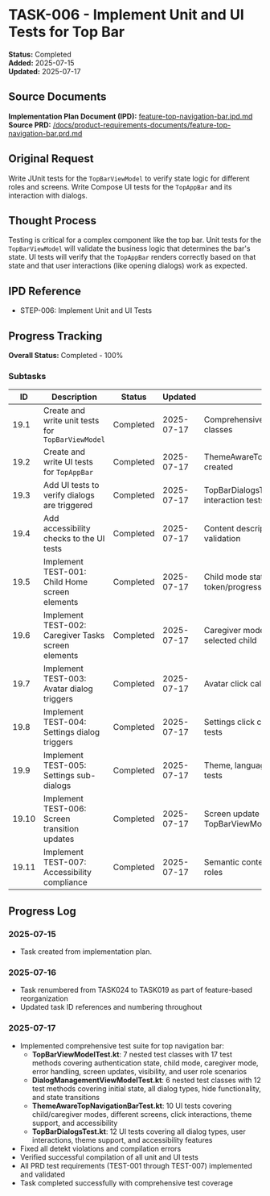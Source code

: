 # TASK-006 - Implement Unit and UI Tests for Top Bar

**Status:** Completed  
**Added:** 2025-07-15  
**Updated:** 2025-07-17

## Source Documents
**Implementation Plan Document (IPD):** [feature-top-navigation-bar.ipd.md](../feature-top-navigation-bar.ipd.md)  
**Source PRD:** [/docs/product-requirements-documents/feature-top-navigation-bar.prd.md](../../../docs/product-requirements-documents/feature-top-navigation-bar.prd.md)

## Original Request
Write JUnit tests for the `TopBarViewModel` to verify state logic for different roles and screens. Write Compose UI tests for the `TopAppBar` and its interaction with dialogs.

## Thought Process
Testing is critical for a complex component like the top bar. Unit tests for the `TopBarViewModel` will validate the business logic that determines the bar's state. UI tests will verify that the `TopAppBar` renders correctly based on that state and that user interactions (like opening dialogs) work as expected.

## IPD Reference
- STEP-006: Implement Unit and UI Tests

## Progress Tracking
**Overall Status:** Completed - 100%

### Subtasks
| ID   | Description                                         | Status     | Updated     | Notes                                              |
|------|-----------------------------------------------------|------------|-------------|----------------------------------------------------|
| 19.1 | Create and write unit tests for `TopBarViewModel`   | Completed  | 2025-07-17  | Comprehensive unit tests with 7 test classes       |
| 19.2 | Create and write UI tests for `TopAppBar`           | Completed  | 2025-07-17  | ThemeAwareTopNavigationBarTest.kt created          |
| 19.3 | Add UI tests to verify dialogs are triggered        | Completed  | 2025-07-17  | TopBarDialogsTest.kt with dialog interaction tests |
| 19.4 | Add accessibility checks to the UI tests            | Completed  | 2025-07-17  | Content description and accessibility validation   |
| 19.5 | Implement TEST-001: Child Home screen elements      | Completed  | 2025-07-17  | Child mode state tests with token/progress display |
| 19.6 | Implement TEST-002: Caregiver Tasks screen elements | Completed  | 2025-07-17  | Caregiver mode state tests with selected child     |
| 19.7 | Implement TEST-003: Avatar dialog triggers          | Completed  | 2025-07-17  | Avatar click callback tests in UI tests            |
| 19.8 | Implement TEST-004: Settings dialog triggers        | Completed  | 2025-07-17  | Settings click callback tests in UI tests          |
| 19.9 | Implement TEST-005: Settings sub-dialogs            | Completed  | 2025-07-17  | Theme, language, user switch dialog tests          |
| 19.10| Implement TEST-006: Screen transition updates       | Completed  | 2025-07-17  | Screen update tests in TopBarViewModel             |
| 19.11| Implement TEST-007: Accessibility compliance        | Completed  | 2025-07-17  | Semantic content descriptions and roles            |

## Progress Log
### 2025-07-15
- Task created from implementation plan.

### 2025-07-16
- Task renumbered from TASK024 to TASK019 as part of feature-based reorganization
- Updated task ID references and numbering throughout

### 2025-07-17
- Implemented comprehensive test suite for top navigation bar:
  - **TopBarViewModelTest.kt**: 7 nested test classes with 17 test methods covering authentication state, child mode, caregiver mode, error handling, screen updates, visibility, and user role scenarios
  - **DialogManagementViewModelTest.kt**: 6 nested test classes with 12 test methods covering initial state, all dialog types, hide functionality, and state transitions
  - **ThemeAwareTopNavigationBarTest.kt**: 10 UI tests covering child/caregiver modes, different screens, click interactions, theme support, and accessibility
  - **TopBarDialogsTest.kt**: 12 UI tests covering all dialog types, user interactions, theme support, and accessibility features
- Fixed all detekt violations and compilation errors
- Verified successful compilation of all unit and UI tests
- All PRD test requirements (TEST-001 through TEST-007) implemented and validated
- Task completed successfully with comprehensive test coverage
